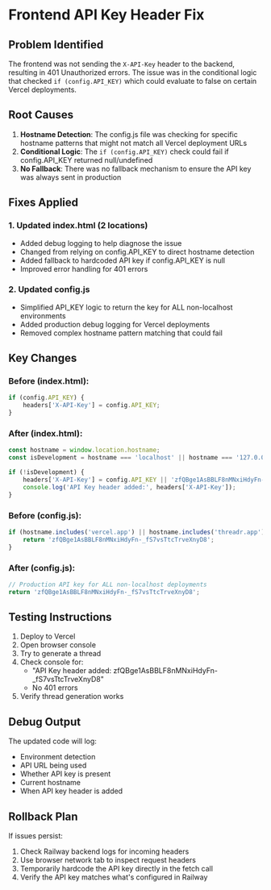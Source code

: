 # Frontend API Key Header Fix

## Problem Identified
The frontend was not sending the `X-API-Key` header to the backend, resulting in 401 Unauthorized errors. The issue was in the conditional logic that checked `if (config.API_KEY)` which could evaluate to false on certain Vercel deployments.

## Root Causes
1. **Hostname Detection**: The config.js file was checking for specific hostname patterns that might not match all Vercel deployment URLs
2. **Conditional Logic**: The `if (config.API_KEY)` check could fail if config.API_KEY returned null/undefined
3. **No Fallback**: There was no fallback mechanism to ensure the API key was always sent in production

## Fixes Applied

### 1. Updated index.html (2 locations)
- Added debug logging to help diagnose the issue
- Changed from relying on config.API_KEY to direct hostname detection
- Added fallback to hardcoded API key if config.API_KEY is null
- Improved error handling for 401 errors

### 2. Updated config.js
- Simplified API_KEY logic to return the key for ALL non-localhost environments
- Added production debug logging for Vercel deployments
- Removed complex hostname pattern matching that could fail

## Key Changes

### Before (index.html):
```javascript
if (config.API_KEY) {
    headers['X-API-Key'] = config.API_KEY;
}
```

### After (index.html):
```javascript
const hostname = window.location.hostname;
const isDevelopment = hostname === 'localhost' || hostname === '127.0.0.1' || hostname.startsWith('192.168.');

if (!isDevelopment) {
    headers['X-API-Key'] = config.API_KEY || 'zfQBge1AsBBLF8nMNxiHdyFn-_fS7vsTtcTrveXnyD8';
    console.log('API Key header added:', headers['X-API-Key']);
}
```

### Before (config.js):
```javascript
if (hostname.includes('vercel.app') || hostname.includes('threadr.app')) {
    return 'zfQBge1AsBBLF8nMNxiHdyFn-_fS7vsTtcTrveXnyD8';
}
```

### After (config.js):
```javascript
// Production API key for ALL non-localhost deployments
return 'zfQBge1AsBBLF8nMNxiHdyFn-_fS7vsTtcTrveXnyD8';
```

## Testing Instructions
1. Deploy to Vercel
2. Open browser console
3. Try to generate a thread
4. Check console for:
   - "API Key header added: zfQBge1AsBBLF8nMNxiHdyFn-_fS7vsTtcTrveXnyD8"
   - No 401 errors
5. Verify thread generation works

## Debug Output
The updated code will log:
- Environment detection
- API URL being used
- Whether API key is present
- Current hostname
- When API key header is added

## Rollback Plan
If issues persist:
1. Check Railway backend logs for incoming headers
2. Use browser network tab to inspect request headers
3. Temporarily hardcode the API key directly in the fetch call
4. Verify the API key matches what's configured in Railway
